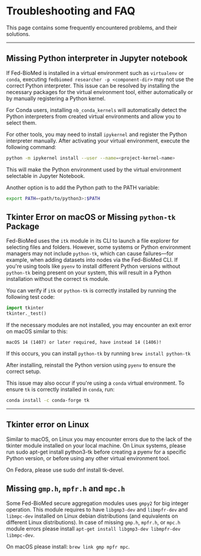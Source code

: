 # Troubleshooting and FAQ

This page contains some frequently encountered problems, and their solutions.

---

## Missing Python interpreter in Jupyter notebook

If Fed-BioMed is installed in a virtual environment such as `virtualenv` or `conda`, executing `fedbiomed researcher -p <component-dir>` may not use the correct Python interpreter. This issue can be resolved by installing the necessary packages for the virtual environment tool, either automatically or by manually registering a Python kernel.

For Conda users, installing `nb_conda_kernels` will automatically detect the Python interpreters from created virtual environments and allow you to select them.

For other tools, you may need to install `ipykernel` and register the Python interpreter manually. After activating your virtual environment, execute the following command:
```bash
python -m ipykernel install --user --name=<project-kernel-name>
```
This will make the Python environment used by the virtual environment selectable in Jupyter Notebook.

Another option is to add the Python path to the PATH variable:
```bash
export PATH=<path/to/python3>:$PATH
```

## Tkinter Error on macOS or Missing `python-tk` Package

Fed-BioMed uses the `itk` module in its CLI to launch a file explorer for selecting files and folders. However, some systems or Python environment managers may not include `python-tk`, which can cause failures—for example, when adding datasets into nodes via the Fed-BioMed CLI. If you're using tools like `pyenv` to install different Python versions without `python-tk` being present on your system, this will result in a Python installation without the correct `tk` module.

You can verify if `itk` or `python-tk` is correctly installed by running the following test code:

```python
import tkinter
tkinter._test()
```

If the necessary modules are not installed, you may encounter an exit error on macOS similar to this:

```
macOS 14 (1407) or later required, have instead 14 (1406)!
```

If this occurs, you can install `python-tk` by running `brew install python-tk`

After installing, reinstall the Python version using `pyenv` to ensure the correct setup.

This issue may also occur if you're using a `conda` virtual environment. To ensure `tk` is correctly installed in `conda`, run:

```bash
conda install -c conda-forge tk
```
---

## Tkinter error on Linux

Similar to macOS, on Linux you may encounter errors due to the lack of the tkinter module installed on your local machine. On Linux systems, please run sudo apt-get install python3-tk before creating a pyenv for a specific Python version, or before using any other virtual environment tool.

On Fedora, please use sudo dnf install tk-devel.

## Missing `gmp.h`, `mpfr.h` and `mpc.h`

Some Fed-BioMed secure aggregation modules uses `gmpy2` for big integer operation. This module requires to have `libgmp3-dev` and `libmpfr-dev` and `libmpc-dev` installed on Linux debian distributions (and equivalents on different Linux distributions). In case of missing `gmp.h`,  `mpfr.h`, or `mpc.h` module errors please install `apt-get install libgmp3-dev libmpfr-dev libmpc-dev`.

On macOS please install: `brew link gmp mpfr mpc`.
